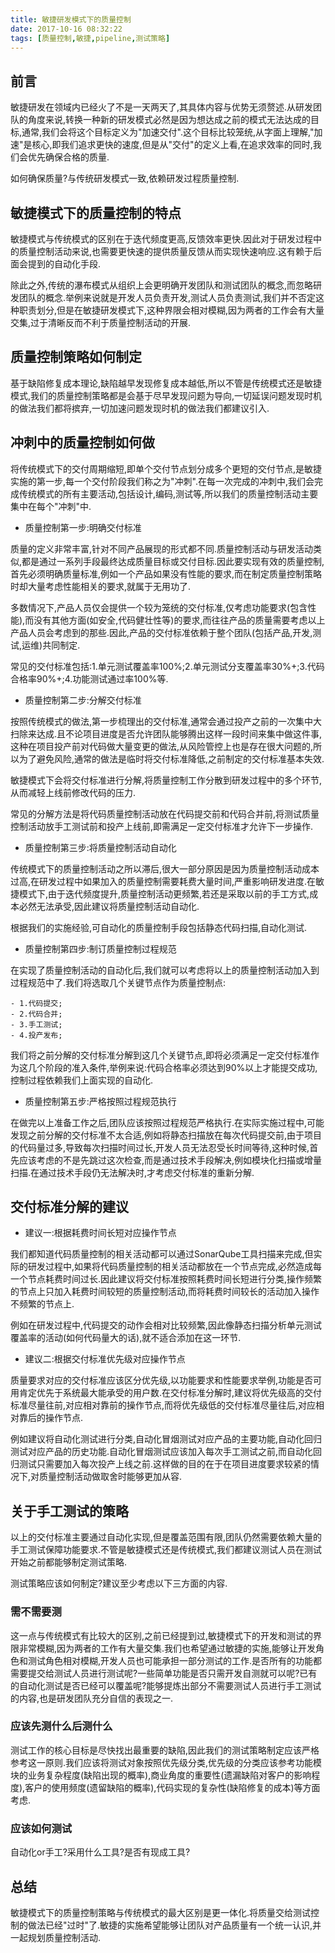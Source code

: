 ```yaml
---
title: 敏捷研发模式下的质量控制
date: 2017-10-16 08:32:22
tags: [质量控制,敏捷,pipeline,测试策略]
---
```


## 前言

敏捷研发在领域内已经火了不是一天两天了,其具体内容与优势无须赘述.从研发团队的角度来说,转换一种新的研发模式必然是因为想达成之前的模式无法达成的目标,通常,我们会将这个目标定义为"加速交付".这个目标比较笼统,从字面上理解,"加速"是核心,即我们追求更快的速度,但是从"交付"的定义上看,在追求效率的同时,我们会优先确保合格的质量.

如何确保质量?与传统研发模式一致,依赖研发过程质量控制.

## 敏捷模式下的质量控制的特点

敏捷模式与传统模式的区别在于迭代频度更高,反馈效率更快.因此对于研发过程中的质量控制活动来说,也需要更快速的提供质量反馈从而实现快速响应.这有赖于后面会提到的自动化手段.

除此之外,传统的瀑布模式从组织上会更明确开发团队和测试团队的概念,而忽略研发团队的概念.举例来说就是开发人员负责开发,测试人员负责测试,我们并不否定这种职责划分,但是在敏捷研发模式下,这种界限会相对模糊,因为两者的工作会有大量交集,过于清晰反而不利于质量控制活动的开展.

## 质量控制策略如何制定

<!-- more -->
基于缺陷修复成本理论,缺陷越早发现修复成本越低,所以不管是传统模式还是敏捷模式,我们的质量控制策略都是会基于尽早发现问题为导向,一切延误问题发现时机的做法我们都将摈弃,一切加速问题发现时机的做法我们都建议引入.

## 冲刺中的质量控制如何做

将传统模式下的交付周期缩短,即单个交付节点划分成多个更短的交付节点,是敏捷实施的第一步,每一个交付阶段我们称之为"冲刺".在每一次完成的冲刺中,我们会完成传统模式的所有主要活动,包括设计,编码,测试等,所以我们的质量控制活动主要集中在每个"冲刺"中.

- 质量控制第一步:明确交付标准

质量的定义非常丰富,针对不同产品展现的形式都不同.质量控制活动与研发活动类似,都是通过一系列手段最终达成质量目标或交付目标.因此要实现有效的质量控制,首先必须明确质量标准,例如一个产品如果没有性能的要求,而在制定质量控制策略时却大量考虑性能相关的要求,就属于无用功了.

多数情况下,产品人员仅会提供一个较为笼统的交付标准,仅考虑功能要求(包含性能),而没有其他方面(如安全,代码健壮性等)的要求,而往往产品的质量需要考虑以上产品人员会考虑到的那些.因此,产品的交付标准依赖于整个团队(包括产品,开发,测试,运维)共同制定.

常见的交付标准包括:1.单元测试覆盖率100%;2.单元测试分支覆盖率30%+;3.代码合格率90%+;4.功能测试通过率100%等.

- 质量控制第二步:分解交付标准

按照传统模式的做法,第一步梳理出的交付标准,通常会通过投产之前的一次集中大扫除来达成.且不论项目进度是否允许团队能够腾出这样一段时间来集中做这件事,这种在项目投产前对代码做大量变更的做法,从风险管控上也是存在很大问题的,所以为了避免风险,通常的做法是临时将交付标准降低,之前制定的交付标准基本失效.

敏捷模式下会将交付标准进行分解,将质量控制工作分散到研发过程中的多个环节,从而减轻上线前修改代码的压力.

常见的分解方法是将代码质量控制活动放在代码提交前和代码合并前,将测试质量控制活动放手工测试前和投产上线前,即需满足一定交付标准才允许下一步操作.

- 质量控制第三步:将质量控制活动自动化

传统模式下的质量控制活动之所以滞后,很大一部分原因是因为质量控制活动成本过高,在研发过程中如果加入的质量控制需要耗费大量时间,严重影响研发进度.在敏捷模式下,由于迭代频度提升,质量控制活动更频繁,若还是采取以前的手工方式,成本必然无法承受,因此建议将质量控制活动自动化.

根据我们的实施经验,可自动化的质量控制手段包括静态代码扫描,自动化测试.

- 质量控制第四步:制订质量控制过程规范

在实现了质量控制活动的自动化后,我们就可以考虑将以上的质量控制活动加入到过程规范中了.我们将选取几个关键节点作为质量控制点:

	- 1.代码提交;
	- 2.代码合并;
	- 3.手工测试;
	- 4.投产发布;
	
我们将之前分解的交付标准分解到这几个关键节点,即将必须满足一定交付标准作为这几个阶段的准入条件,举例来说:代码合格率必须达到90%以上才能提交成功,控制过程依赖我们上面实现的自动化.

- 质量控制第五步:严格按照过程规范执行

在做完以上准备工作之后,团队应该按照过程规范严格执行.在实际实施过程中,可能发现之前分解的交付标准不太合适,例如将静态扫描放在每次代码提交前,由于项目的代码量过多,导致每次扫描时间过长,开发人员无法忍受长时间等待,这种时候,首先应该考虑的不是先跳过这次检查,而是通过技术手段解决,例如模块化扫描或增量扫描.在通过技术手段仍无法解决时,才考虑交付标准的重新分解.

## 交付标准分解的建议

- 建议一:根据耗费时间长短对应操作节点

我们都知道代码质量控制的相关活动都可以通过SonarQube工具扫描来完成,但实际的研发过程中,如果将代码质量控制的相关活动都放在一个节点完成,必然造成每一个节点耗费时间过长.因此建议将交付标准按照耗费时间长短进行分类,操作频繁的节点上只加入耗费时间较短的质量控制活动,而将耗费时间较长的活动加入操作不频繁的节点上.

例如在研发过程中,代码提交的动作会相对比较频繁,因此像静态扫描分析单元测试覆盖率的活动(如何代码量大的话),就不适合添加在这一环节.

- 建议二:根据交付标准优先级对应操作节点

质量要求对应的交付标准应该区分优先级,以功能要求和性能要求举例,功能是否可用肯定优先于系统最大能承受的用户数.在交付标准分解时,建议将优先级高的交付标准尽量往前,对应相对靠前的操作节点,而将优先级低的交付标准尽量往后,对应相对靠后的操作节点.

例如建议将自动化测试进行分类,自动化冒烟测试对应产品的主要功能,自动化回归测试对应产品的历史功能.自动化冒烟测试应该加入每次手工测试之前,而自动化回归测试只需要加入每次投产上线之前.这样做的目的在于在项目进度要求较紧的情况下,对质量控制活动做取舍时能够更加从容.

## 关于手工测试的策略

以上的交付标准主要通过自动化实现,但是覆盖范围有限,团队仍然需要依赖大量的手工测试保障功能要求.不管是敏捷模式还是传统模式,我们都建议测试人员在测试开始之前都能够制定测试策略.

测试策略应该如何制定?建议至少考虑以下三方面的内容.

### 需不需要测

这一点与传统模式有比较大的区别,之前已经提到过,敏捷模式下的开发和测试的界限非常模糊,因为两者的工作有大量交集.我们也希望通过敏捷的实施,能够让开发角色和测试角色相对模糊,开发人员也可能承担一部分测试的工作.是否所有的功能都需要提交给测试人员进行测试呢?一些简单功能是否只需开发自测就可以呢?已有的自动化测试是否已经可以覆盖呢?能够提炼出部分不需要测试人员进行手工测试的内容,也是研发团队充分自信的表现之一.

### 应该先测什么后测什么

测试工作的核心目标是尽快找出最重要的缺陷,因此我们的测试策略制定应该严格参考这一原则.我们应该将测试对象按照优先级分类,优先级的分类应该参考功能模块的业务复杂程度(缺陷出现的概率),商业角度的重要性(遗漏缺陷对客户的影响程度),客户的使用频度(遗留缺陷的概率),代码实现的复杂性(缺陷修复的成本)等方面考虑.

### 应该如何测试

自动化or手工?采用什么工具?是否有现成工具?

## 总结

敏捷模式下的质量控制策略与传统模式的最大区别是更一体化.将质量交给测试控制的做法已经"过时"了.敏捷的实施希望能够让团队对产品质量有一个统一认识,并一起规划质量控制活动.





